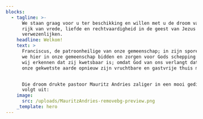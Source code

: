 ```yaml
---
blocks:
  - tagline: >-
      We staan graag voor u ter beschikking en willen met u de droom van een
      rijk van vrede, liefde en rechtvaardigheid in de geest van Jezus helpen
      verwezenlijken. 
    headline: Welkom!
    text: >
      Franciscus, de patroonheilige van onze gemeenschap; in zijn sporen willen
      we hier in onze gemeenschap bidden en zorgen voor Gods schepping: omdat
      wij erkennen dat zij kwetsbaar is; omdat God van ons verlangt dat wij van
      onze gekwetste aarde opnieuw zijn vruchtbare en gastvrije thuis maken.


      Die droom drukte pastoor Mauritz Andries zaliger in een mooi gedicht als
      volgt uit:
    image:
      src: /uploads/MauritzAndries-removebg-preview.png
    _template: hero
---
```


